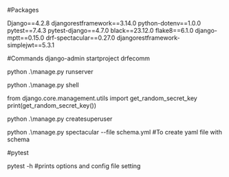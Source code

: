 
#Packages

Django==4.2.8
djangorestframework==3.14.0
python-dotenv==1.0.0
pytest==7.4.3
pytest-django==4.7.0
black==23.12.0
flake8==6.1.0
django-mptt==0.15.0
drf-spectacular==0.27.0
djangorestframework-simplejwt==5.3.1


#Commands
django-admin startproject drfecomm

python .\manage.py runserver 

 python .\manage.py shell 

from django.core.management.utils import get_random_secret_key 
print(get_random_secret_key())

python .\manage.py createsuperuser

python .\manage.py spectacular --file schema.yml #To create yaml file with schema


#pytest

pytest -h #prints options and config file setting

